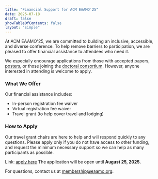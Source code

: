 ```yaml
---
title: "Financial Support for ACM EAAMO'25"
date: 2025-07-18
draft: false
showTableOfContents: false
layout: "simple"
---
```

At ACM EAAMO'25, we are committed to building an inclusive, accessible, and diverse conference. To help remove barriers to participation, we are pleased to offer financial assistance to attendees who need it.

We especially encourage applications from those with accepted papers, [posters](cfp/call_for_posters), or those joining the [doctoral consortium](cfp/call_for_doctoral_consortium). However, anyone interested in attending is welcome to apply.

### What We Offer
Our financial assistance includes:
- In-person registration fee waiver
- Virtual registration fee waiver
- Travel grant (to help cover travel and lodging)

### How to Apply
Our travel grant chairs are here to help and will respond quickly to any questions. Please apply only if you do not have access to other funding, and request the minimum necessary support so we can help as many participants as possible.

Link: [apply here](https://docs.google.com/forms/d/e/1FAIpQLSdEwGZ43i-plZvJpbqnVLZg3uMDgNkcoGv3QbgpZTKrerE-IQ/viewform?usp=header)
The application will be open until **August 25, 2025**.

For questions, contact us at membership@eaamo.org.